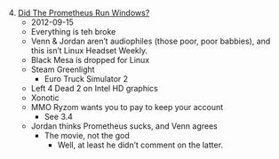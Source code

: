 4. [Did The Prometheus Run Windows?](https://linuxgamecast.com/2012/09/linuxgamecast-weekly-ep04-did-the-prometheus-run-windows/)
   * 2012-09-15
   * Everything is teh broke
   * Venn & Jordan aren’t audiophiles (those poor, poor babbies), and this isn’t Linux Headset Weekly.
   * Black Mesa is dropped for Linux
   * Steam Greenlight
      * Euro Truck Simulator 2
   * Left 4 Dead 2 on Intel HD graphics
   * Xonotic
   * MMO Ryzom wants you to pay to keep your account
      * See 3.4
   * Jordan thinks Prometheus sucks, and Venn agrees
      * The movie, not the god
         * Well, at least he didn’t comment on the latter.
